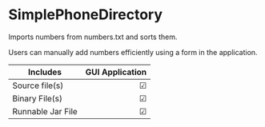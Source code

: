 # SimplePhoneDirectory

Imports numbers from numbers.txt and sorts them.

Users can manually add numbers efficiently using a form in the application.


| Includes           |  GUI Application   |
| ------------------ | ------:            |
| Source file(s)     | &#9745;            |
| Binary File(s)     | &#9745;            |
| Runnable Jar File  | &#9745;            |
